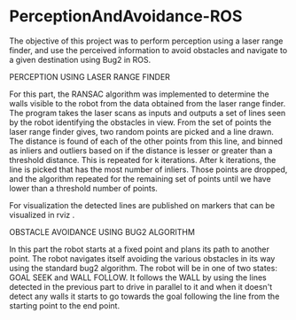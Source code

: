 # PerceptionAndAvoidance-ROS

The objective of this project was to perform perception using a laser range finder, and use the perceived information to avoid obstacles and navigate to a given destination using Bug2 in ROS.


PERCEPTION USING LASER RANGE FINDER

For this part, the RANSAC algorithm was implemented to determine the walls visible to the robot from the data obtained from the laser range finder. The program takes the laser scans as inputs and outputs a set of lines seen by the robot identifying the obstacles in view.
From the set of points the laser range finder gives, two random points are picked and a line drawn. The distance is found of each of the
other points from this line, and binned as inliers and outliers based on if the distance is lesser or greater than a threshold distance. This is repeated for k iterations. After k iterations, the line is picked that has the most number of inliers. Those points are dropped, and the algorithm repeated for the remaining set of points until we have lower than a threshold number of points. 

For visualization the detected lines are published on markers that can be visualized in rviz . 



OBSTACLE AVOIDANCE USING BUG2 ALGORITHM

In this part the robot starts at a fixed point and plans its path to another point. The robot navigates itself avoiding the various obstacles in its way using the standard bug2 algorithm. The robot will be in one of two states: GOAL SEEK and WALL FOLLOW. It follows the WALL by using the lines detected in the previous part to drive in parallel to it and when it doesn't detect any walls it starts to go towards the goal following the line from the starting point to the end point.
